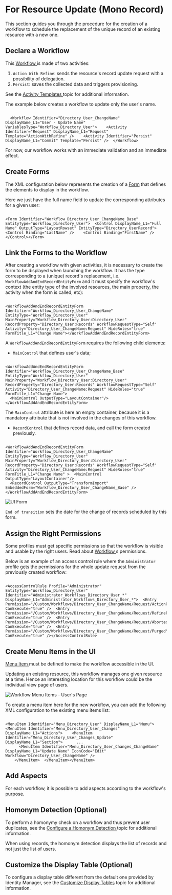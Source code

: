 # For Resource Update (Mono Record)

This section guides you through the procedure for the creation of a workflow to schedule the
replacement of the unique record of an existing resource with a new one.

## Declare a Workflow

This [ Workflow ](/docs/identitymanager/6.2/identitymanager/integration-guide/toolkit/xml-configuration/workflows/workflow/index.md) is made of two
activities:

1. `Action With Refine`: sends the resource's record update request with a possibility of
   delegation.
2. `Persist`: saves the collected data and triggers provisioning.

See the [ Activity Templates ](/docs/identitymanager/6.2/identitymanager/integration-guide/workflows/activity-templates/index.md) topic for additional information.

The example below creates a workflow to update only the user's name.

```

  <Workflow Identifier="Directory_User_ChangeName" DisplayName_L1="User - Update Name" VariablesType="Workflow_Directory_User">    <Activity Identifier="Request" DisplayName_L1="Request" Template="ActionWithRefine" />    <Activity Identifier="Persist" DisplayName_L1="Commit" Template="Persist" />  </Workflow>

```

For now, our workflow works with an immediate validation and an immediate effect.

## Create Forms

The XML configuration below represents the creation of a
[Form](/docs/identitymanager/6.2/identitymanager/integration-guide/toolkit/xml-configuration/user-interface/form/index.md) that defines the elements to
display in the workflow.

Here we just have the full name field to update the corresponding attributes for a given user:

```

<Form Identifier="Workflow_Directory_User_ChangeName_Base" EntityType="Workflow_Directory_User">  <Control DisplayName_L1="Full Name" OutputType="LayoutRowset" EntityType="Directory_UserRecord">    <Control Binding="LastName" />    <Control Binding="FirstName" />  </Control></Form>

```

## Link the Forms to the Workflow

After creating a workflow with given activities, it is necessary to create the form to be displayed
when launching the workflow. It has the type corresponding to a (unique) record's replacement, i.e.
`WorkflowAddAndEndRecordEntityForm` and it must specify the workflow's context (the entity type of
the involved resources, the main property, the activity when the form is called, etc):

```

<WorkflowAddAndEndRecordEntityForm Identifier="Workflow_Directory_User_ChangeName" EntityType="Workflow_Directory_User" MainProperty="Workflow_Directory_User:Directory_User" RecordProperty="Directory_User:Records" WorkflowRequestType="Self" Activity="Directory_User_ChangeName:Request" HideRoles="true" FormTitle_L1="Change Name"></WorkflowAddAndEndRecordEntityForm>

```

A `WorkflowAddAndEndRecordEntityForm` requires the following child elements:

- `MainControl` that defines user's data;

```

<WorkflowAddAndEndRecordEntityForm Identifier="Workflow_Directory_User_ChangeName_Base" EntityType="Workflow_Directory_User" MainProperty="Workflow_Directory_User:Directory_User" RecordProperty="Directory_User:Records" WorkflowRequestType="Self" Activity="Directory_User_ChangeName:Request" HideRoles="true" FormTitle_L1="Change Name">
  <MainControl OutputType="LayoutContainer"/>
</WorkflowAddAndEndRecordEntityForm>

```

The `MainControl` attribute is here an empty container, because it is a mandatory attribute that is
not involved in the changes of this workflow.

- `RecordControl` that defines record data, and call the form created previously.

```

<WorkflowAddAndEndRecordEntityForm Identifier="Workflow_Directory_User_ChangeName" EntityType="Workflow_Directory_User" MainProperty="Workflow_Directory_User:Directory_User" RecordProperty="Directory_User:Records" WorkflowRequestType="Self" Activity="Directory_User_ChangeName:Request" HideRoles="true" FormTitle_L1="Change Name" >  <MainControl OutputType="LayoutContainer"/>
  <RecordControl OutputType="TransformImport" EmbeddedForm="Workflow_Directory_User_ChangeName_Base" />
</WorkflowAddAndEndRecordEntityForm>

```

![UI Form](/img/product_docs/identitymanager/identitymanager/integration-guide/workflows/how-to/workflow-update-mono/howto_resourceupdatemono_form_v603.webp)

`End of transition` sets the date for the change of records scheduled by this form.

## Assign the Right Permissions

Some profiles must get specific permissions so that the workflow is visible and usable by the right
users. Read about [ Workflow ](/docs/identitymanager/6.2/identitymanager/integration-guide/toolkit/xml-configuration/workflows/workflow/index.md)s
permissions.

Below is an example of an access control rule where the `Administrator` profile gets the permissions
for the whole update request from the previously created workflow:

```

<AccessControlRule Profile="Administrator" EntityType="Workflow_Directory_User" Identifier="Administrator_Workflows_Directory_User_*" DisplayName_L1="Administrator_Workflows_Directory_User_*">  <Entry Permission="/Custom/Workflows/Directory_User_ChangeName/Request/ActionPending" CanExecute="true" />  <Entry Permission="/Custom/Workflows/Directory_User_ChangeName/Request/RefinePending" CanExecute="true" />  <Entry Permission="/Custom/Workflows/Directory_User_ChangeName/Request/Aborted" CanExecute="true" />  <Entry Permission="/Custom/Workflows/Directory_User_ChangeName/Request/Purged" CanExecute="true" /></AccessControlRule>

```

## Create Menu Items in the UI

[ Menu Item ](/docs/identitymanager/6.2/identitymanager/integration-guide/toolkit/xml-configuration/user-interface/menuitem/index.md) must be defined
to make the workflow accessible in the UI.

Updating an existing resource, this workflow manages one given resource at a time. Hence an
interesting location for this workflow could be the individual view page of users.

![Workflow Menu Items - User's Page](/img/product_docs/identitymanager/identitymanager/integration-guide/workflows/how-to/workflow-update-mono/menuitems_userview_v603.webp)

To create a menu item here for the new workflow, you can add the following XML configuration to the
existing menu items list:

```

<MenuItem Identifier="Menu_Directory_User" DisplayName_L1="Menu">  <MenuItem Identifier="Menu_Directory_User_Changes" DisplayName_L1="Actions">    <MenuItem Identifier="Menu_Directory_User_Changes_Update" DisplayName_L1="Section">      ...
      <MenuItem Identifier="Menu_Directory_User_Changes_ChangeName" DisplayName_L1="Update Name" IconCode="Edit" Workflow="Directory_User_ChangeName" />
    </MenuItem>  </MenuItem></MenuItem>

```

## Add Aspects

For each workflow, it is possible to add aspects according to the workflow's purpose.

## Homonym Detection (Optional)

To perform a homonymy check on a workflow and thus prevent user duplicates, see the
[ Configure a Homonym Detection ](/docs/identitymanager/6.2/identitymanager/integration-guide/workflows/how-to/configure-homonym-test/index.md) topic for additional
information.

When using records, the homonym detection displays the list of records and not just the list of
users.

## Customize the Display Table (Optional)

To configure a display table different from the default one provided by Identity Manager, see the
[Customize Display Tables](/docs/identitymanager/6.2/identitymanager/integration-guide/ui/how-tos/custom-display-table/index.md) topic for additional
information.
